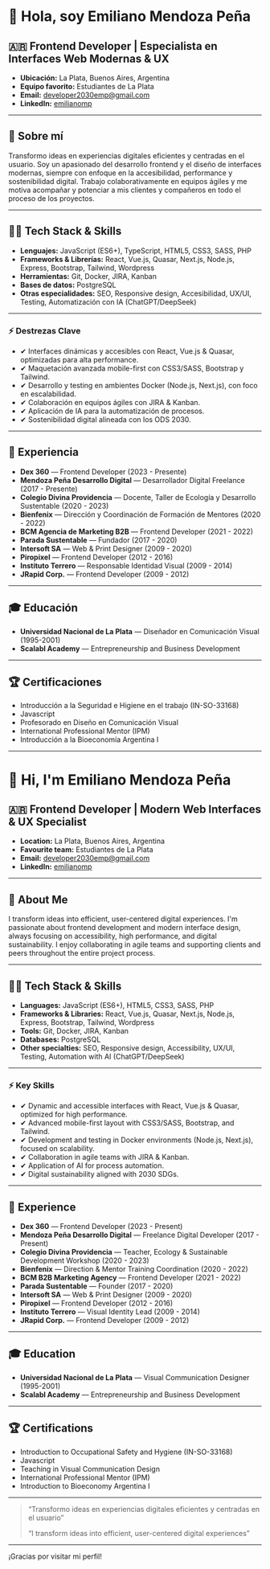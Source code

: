 
# 👋 Hola, soy Emiliano Mendoza Peña

## 🇦🇷 Frontend Developer | Especialista en Interfaces Web Modernas & UX

- **Ubicación:** La Plata, Buenos Aires, Argentina
- **Equipo favorito:** Estudiantes de La Plata
- **Email:** developer2030emp@gmail.com
- **LinkedIn:** [emilianomp](https://www.linkedin.com/in/emilianomp)

---

## 🚀 Sobre mí

Transformo ideas en experiencias digitales eficientes y centradas en el usuario. Soy un apasionado del desarrollo frontend y el diseño de interfaces modernas, siempre con enfoque en la accesibilidad, performance y sostenibilidad digital. Trabajo colaborativamente en equipos ágiles y me motiva acompañar y potenciar a mis clientes y compañeros en todo el proceso de los proyectos.

---

## 🧑‍💻 Tech Stack & Skills

- **Lenguajes:** JavaScript (ES6+), TypeScript, HTML5, CSS3, SASS, PHP
- **Frameworks & Librerías:** React, Vue.js, Quasar, Next.js, Node.js, Express, Bootstrap, Tailwind, Wordpress
- **Herramientas:** Git, Docker, JIRA, Kanban
- **Bases de datos:** PostgreSQL
- **Otras especialidades:** SEO, Responsive design, Accesibilidad, UX/UI, Testing, Automatización con IA (ChatGPT/DeepSeek)

---

### ⚡ Destrezas Clave

- ✔ Interfaces dinámicas y accesibles con React, Vue.js & Quasar, optimizadas para alta performance.
- ✔ Maquetación avanzada mobile-first con CSS3/SASS, Bootstrap y Tailwind.
- ✔ Desarrollo y testing en ambientes Docker (Node.js, Next.js), con foco en escalabilidad.
- ✔ Colaboración en equipos ágiles con JIRA & Kanban.
- ✔ Aplicación de IA para la automatización de procesos.
- ✔ Sostenibilidad digital alineada con los ODS 2030.

---

## 💼 Experiencia

- **Dex 360** — Frontend Developer (2023 - Presente)
- **Mendoza Peña Desarrollo Digital** — Desarrollador Digital Freelance (2017 - Presente)
- **Colegio Divina Providencia** — Docente, Taller de Ecología y Desarrollo Sustentable (2020 - 2023)
- **Bienfenix** — Dirección y Coordinación de Formación de Mentores (2020 - 2022)
- **BCM Agencia de Marketing B2B** — Frontend Developer (2021 - 2022)
- **Parada Sustentable** — Fundador (2017 - 2020)
- **Intersoft SA** — Web & Print Designer (2009 - 2020)
- **Piropixel** — Frontend Developer (2012 - 2016)
- **Instituto Terrero** — Responsable Identidad Visual (2009 - 2014)
- **JRapid Corp.** — Frontend Developer (2009 - 2012)

---

## 🎓 Educación

- **Universidad Nacional de La Plata** — Diseñador en Comunicación Visual (1995-2001)
- **Scalabl Academy** — Entrepreneurship and Business Development

---

## 🏆 Certificaciones

- Introducción a la Seguridad e Higiene en el trabajo (IN-SO-33168)
- Javascript
- Profesorado en Diseño en Comunicación Visual
- International Professional Mentor (IPM)
- Introducción a la Bioeconomía Argentina I

---

# 👋 Hi, I'm Emiliano Mendoza Peña

## 🇦🇷 Frontend Developer | Modern Web Interfaces & UX Specialist

- **Location:** La Plata, Buenos Aires, Argentina
- **Favourite team:** Estudiantes de La Plata
- **Email:** developer2030emp@gmail.com
- **LinkedIn:** [emilianomp](https://www.linkedin.com/in/emilianomp)

---

## 🚀 About Me

I transform ideas into efficient, user-centered digital experiences. I'm passionate about frontend development and modern interface design, always focusing on accessibility, high performance, and digital sustainability. I enjoy collaborating in agile teams and supporting clients and peers throughout the entire project process.

---

## 🧑‍💻 Tech Stack & Skills

- **Languages:** JavaScript (ES6+), HTML5, CSS3, SASS, PHP
- **Frameworks & Libraries:** React, Vue.js, Quasar, Next.js, Node.js, Express, Bootstrap, Tailwind, Wordpress
- **Tools:** Git, Docker, JIRA, Kanban
- **Databases:** PostgreSQL
- **Other specialties:** SEO, Responsive design, Accessibility, UX/UI, Testing, Automation with AI (ChatGPT/DeepSeek)

---

### ⚡ Key Skills

- ✔ Dynamic and accessible interfaces with React, Vue.js & Quasar, optimized for high performance.
- ✔ Advanced mobile-first layout with CSS3/SASS, Bootstrap, and Tailwind.
- ✔ Development and testing in Docker environments (Node.js, Next.js), focused on scalability.
- ✔ Collaboration in agile teams with JIRA & Kanban.
- ✔ Application of AI for process automation.
- ✔ Digital sustainability aligned with 2030 SDGs.

---

## 💼 Experience

- **Dex 360** — Frontend Developer (2023 - Present)
- **Mendoza Peña Desarrollo Digital** — Freelance Digital Developer (2017 - Present)
- **Colegio Divina Providencia** — Teacher, Ecology & Sustainable Development Workshop (2020 - 2023)
- **Bienfenix** — Direction & Mentor Training Coordination (2020 - 2022)
- **BCM B2B Marketing Agency** — Frontend Developer (2021 - 2022)
- **Parada Sustentable** — Founder (2017 - 2020)
- **Intersoft SA** — Web & Print Designer (2009 - 2020)
- **Piropixel** — Frontend Developer (2012 - 2016)
- **Instituto Terrero** — Visual Identity Lead (2009 - 2014)
- **JRapid Corp.** — Frontend Developer (2009 - 2012)

---

## 🎓 Education

- **Universidad Nacional de La Plata** — Visual Communication Designer (1995-2001)
- **Scalabl Academy** — Entrepreneurship and Business Development

---

## 🏆 Certifications

- Introduction to Occupational Safety and Hygiene (IN-SO-33168)
- Javascript
- Teaching in Visual Communication Design
- International Professional Mentor (IPM)
- Introduction to Bioeconomy Argentina I

---

> “Transformo ideas en experiencias digitales eficientes y centradas en el usuario”
>
> “I transform ideas into efficient, user-centered digital experiences”

---

¡Gracias por visitar mi perfil!
